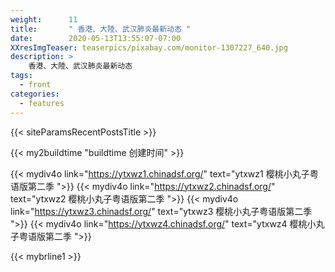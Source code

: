 ```yaml
---
weight:      11
title:       " 香港、大陸、武汉肺炎最新动态 "
date:        2020-05-13T13:55:07-07:00
XXresImgTeaser: teaserpics/pixabay.com/monitor-1307227_640.jpg
description: >
    香港、大陸、武汉肺炎最新动态
tags:
  - front
categories:
  - features
---
```


{{< siteParamsRecentPostsTitle >}} 

{{< my2buildtime "buildtime 创建时间" >}}

{{< mydiv4o link="https://ytxwz1.chinadsf.org/"   text="ytxwz1   樱桃小丸子粤语版第二季 ">}}
{{< mydiv4o link="https://ytxwz2.chinadsf.org/"   text="ytxwz2   樱桃小丸子粤语版第二季 ">}}
{{< mydiv4o link="https://ytxwz3.chinadsf.org/"   text="ytxwz3   樱桃小丸子粤语版第二季 ">}}
{{< mydiv4o link="https://ytxwz4.chinadsf.org/"   text="ytxwz4   樱桃小丸子粤语版第二季 ">}}


{{< mybrline1 >}}

